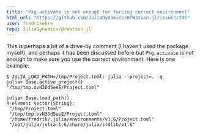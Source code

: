 ```yaml
---
title: "Pkg.activate is not enough for forcing correct environment"
html_url: "https://github.com/JuliaDynamics/DrWatson.jl/issues/245"
user: fredrikekre
repo: JuliaDynamics/DrWatson.jl
---
```


This is perhaps a bit of a drive-by comment (I haven't used the package myself), and perhaps it has been discussed before but `Pkg.activate` is not enough to make sure you use the correct environment. Here is one example:

```
$ JULIA_LOAD_PATH=/tmp/Project.toml: julia --project=. -q
julia> Base.active_project()
"/tmp/tmp.ovN3Dd5eeE/Project.toml"

julia> Base.load_path()
4-element Vector{String}:
 "/tmp/Project.toml"
 "/tmp/tmp.ovN3Dd5eeE/Project.toml"
 "/home/fredrik/.julia/environments/v1.6/Project.toml"
 "/opt/julia/julia-1.6/share/julia/stdlib/v1.6"
```